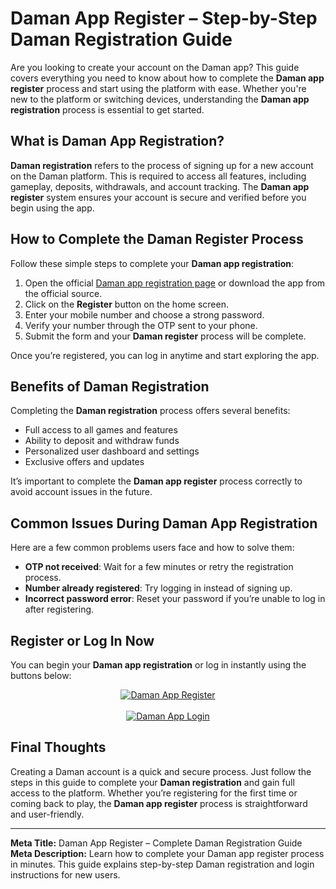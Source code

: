 # Daman App Register – Step-by-Step Daman Registration Guide

Are you looking to create your account on the Daman app? This guide covers everything you need to know about how to complete the **Daman app register** process and start using the platform with ease. Whether you're new to the platform or switching devices, understanding the **Daman app registration** process is essential to get started.

## What is Daman App Registration?

**Daman registration** refers to the process of signing up for a new account on the Daman platform. This is required to access all features, including gameplay, deposits, withdrawals, and account tracking. The **Daman app register** system ensures your account is secure and verified before you begin using the app.

## How to Complete the Daman Register Process

Follow these simple steps to complete your **Daman app registration**:

1. Open the official [Daman app registration page](https://damaninvitecode.in/daman) or download the app from the official source.
2. Click on the **Register** button on the home screen.
3. Enter your mobile number and choose a strong password.
4. Verify your number through the OTP sent to your phone.
5. Submit the form and your **Daman register** process will be complete.

Once you’re registered, you can log in anytime and start exploring the app.

## Benefits of Daman Registration

Completing the **Daman registration** process offers several benefits:

- Full access to all games and features
- Ability to deposit and withdraw funds
- Personalized user dashboard and settings
- Exclusive offers and updates

It’s important to complete the **Daman app register** process correctly to avoid account issues in the future.

## Common Issues During Daman App Registration

Here are a few common problems users face and how to solve them:

- **OTP not received**: Wait for a few minutes or retry the registration process.
- **Number already registered**: Try logging in instead of signing up.
- **Incorrect password error**: Reset your password if you’re unable to log in after registering.

## Register or Log In Now

You can begin your **Daman app registration** or log in instantly using the buttons below:

<div align="center">
  <a href="https://damaninvitecode.in/daman" target="_blank">
    <img src="https://i.imageupload.app/b091d55022e1ab1d466f.png" alt="Daman App Register">
  </a>
  <br><br>
  <a href="https://damaninvitecode.in/daman" target="_blank">
    <img src="https://i.imageupload.app/38310b96b8cfd419daaa.png" alt="Daman App Login">
  </a>
</div>

## Final Thoughts

Creating a Daman account is a quick and secure process. Just follow the steps in this guide to complete your **Daman registration** and gain full access to the platform. Whether you’re registering for the first time or coming back to play, the **Daman app register** process is straightforward and user-friendly.

---

**Meta Title:** Daman App Register – Complete Daman Registration Guide  
**Meta Description:** Learn how to complete your Daman app register process in minutes. This guide explains step-by-step Daman registration and login instructions for new users.


